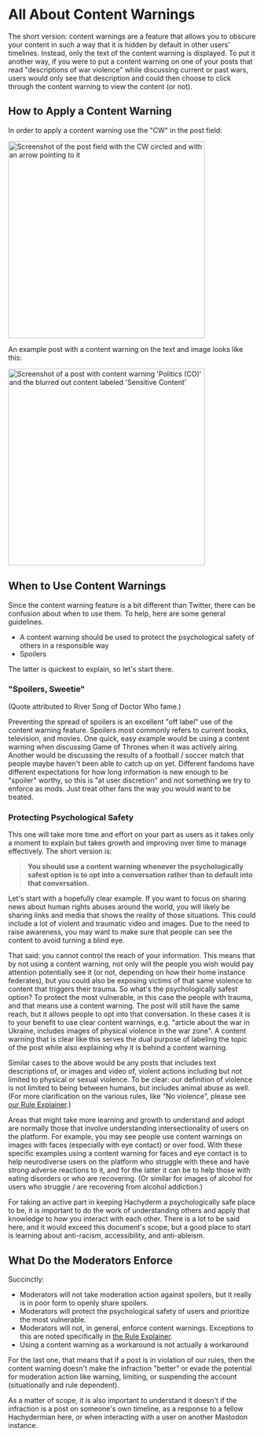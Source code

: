 # All About Content Warnings

The short version: content warnings are a feature that allows you to
obscure your content in such a way that it is hidden by default in other
users' timelines. Instead, only the text of the content warning is
displayed. To put it another way, if you were to put a content warning on
one of your posts that read "descriptions of war violence" while discussing
current or past wars, users would only see that description and could then
choose to click through the content warning to view the content (or not).

## How to Apply a Content Warning

In order to apply a content warning use the "CW" in the post field:

<img src="../assets/mastodon-content-warning-button.png" 
     width="400"
     alt="Screenshot of the post field with the CW circled and with
          an arrow pointing to it" />

An example post with a content warning on the text and image looks like
this:

<img src="../assets/mastodon-content-warning.png"
     alt="Screenshot of a post with content warning 'Politics (CO)' and the
          blurred out content labeled 'Sensitive Content'"
     width="400"/>

## When to Use Content Warnings

Since the content warning feature is a bit different than Twitter, there
can be confusion about when to use them. To help,
here are some general guidelines.

* A content warning should be used to protect the psychological safety of
  others in a responsible way
* Spoilers

The latter is quickest to explain, so let's start there.

### "Spoilers, Sweetie"

(Quote attributed to River Song of Doctor Who fame.)

Preventing the spread of spoilers is an excellent "off label" use of the
content warning feature. Spoilers most commonly refers to current books,
television, and movies. One quick, easy example would be using a content
warning when discussing Game of Thrones when it was actively airing.
Another would be discussing the results of a football / soccer match that
people maybe haven't been able to catch up on yet. Different fandoms have
different expectations for how long information is new enough to be
"spoiler" worthy, so this is "at user discretion" and not something
we try to enforce as mods. Just treat other fans the way you would
want to be treated.

### Protecting Psychological Safety

This one will take more time and effort on your part as users as it takes
only a moment to explain but takes growth and improving over time to
manage effectively. The short version is:

> **You should use a content warning whenever the psychologically safest
option is to opt into a conversation rather than to default into that
conversation.**

Let's start with a hopefully clear example. If you want to focus on
sharing news about human rights abuses around the world, you will likely
be sharing links and media that shows the reality of those situations.
This could include a lot of violent and traumatic video and images. Due to
the need to raise awareness, you may want to make sure that people can
see the content to avoid turning a blind eye.


That said: you cannot control the reach of your information.
This means that by not using a content warning, not only will the people
you wish would pay attention potentially see it (or not, depending on how
their home instance federates), but you could also be exposing victims
of that same violence to content that triggers their trauma. So what's the
psychologically safest option? To protect the most vulnerable, in this case
the people with trauma, and that means use a content warning. The post will
still have the same reach, but it allows people to opt into that conversation.
In these cases it is to your benefit to use clear content warnings,
e.g. "article about the war in Ukraine, includes
images of physical violence in the war zone". A content warning that is clear
like this serves the dual purpose of labeling the topic of the post
while also explaining why it is behind a content warning.

Similar cases to the above would be any posts that includes text
descriptions of, or images and video of, violent actions including but not
limited to physical or sexual violence. To be clear: our definition of
violence is not limited to being between humans, but includes animal
abuse as well. (For more clarification on the various rules, like
"No violence", please see [our Rule Explainer](README.md).)

Areas that might take more learning and growth to understand and adopt
are normally those that involve understanding intersectionality of users
on the platform. For example, you may see people use content warnings on
images with faces (especially with eye contact) or over food. With these
specific examples using a content warning for faces and eye contact is to
help neurodiverse users on the platform who struggle with these and have
strong adverse reactions to it, and for the latter it can be to help those
with eating disorders or who are recovering. (Or similar for images of
alcohol for users who struggle / are recovering from alcohol addiction.)

For taking an active part in keeping Hachyderm a psychologically safe
place to be, it is important to do the work of understanding others
and apply that knowledge to how you interact with each other. There is
a lot to be said here, and it would exceed this document's scope, but a good place
to start is learning about anti-racism, accessibility, and anti-ableism.

## What Do the Moderators Enforce

Succinctly:

* Moderators will not take moderation action against spoilers, but
  it really is in poor form to openly share spoilers.
* Moderators will protect the psychological safety of users and prioritize
  the most vulnerable.
* Moderators will not, in general, enforce content warnings.
  Exceptions to this are noted specifically in [the Rule Explainer](README.md).
* Using a content warning as a workaround is not actually a workaround

For the last one, that means that if a post is in violation of our
rules, then the content warning doesn't make the infraction "better"
or evade the potential for moderation action like warning, limiting,
or suspending the account (situationally and rule dependent).

As a matter of scope, it is also important to understand it doesn't
if the infraction is a post on someone's own timeline, 
as a response to a fellow Hachydermian here, or when interacting
with a user on another Mastodon instance.
